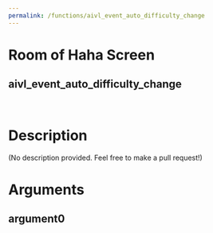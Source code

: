 ```yaml
---
permalink: /functions/aivl_event_auto_difficulty_change
---
```

# Room of Haha Screen  
## aivl_event_auto_difficulty_change  
&nbsp;  
# Description  
(No description provided. Feel free to make a pull request!) 
&nbsp;  
# Arguments
## argument0

&nbsp;  


